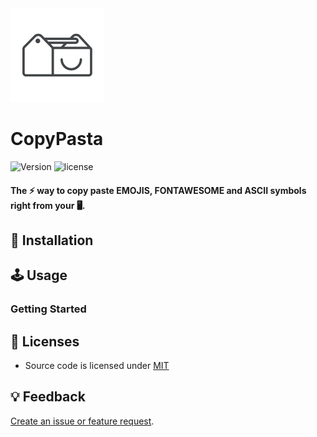 <img src="github/happystack.png" alt="Happystack" width="150" height="150" />

# CopyPasta
![Version](https://img.shields.io/badge/Version-0.1.0-green.svg?style=flat)
![license](https://img.shields.io/github/license/mashape/apistatus.svg)


#### The ⚡️ way to copy paste EMOJIS, FONTAWESOME and ASCII symbols right from your 🖥.


## 🔧 Installation


## 🕹 Usage

### Getting Started


## 📄 Licenses
* Source code is licensed under [MIT](https://opensource.org/licenses/MIT)


## 💡 Feedback
[Create an issue or feature request](https://github.com/happystacklabs/copypasta/issues/new).
